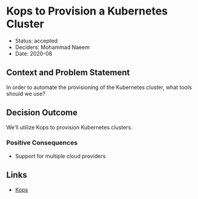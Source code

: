 # Kops to Provision a Kubernetes Cluster

* Status: accepted
* Deciders: Mohammad Naeem
* Date: 2020-08

## Context and Problem Statement

In order to automate the provisioning of the Kubernetes cluster, what tools should we use?

## Decision Outcome

We'll utilize Kops to provision Kubernetes clusters.

### Positive Consequences <!-- optional -->

* Support for multiple cloud providers

## Links <!-- optional -->

* [Kops](https://kops.sigs.k8s.io/)
